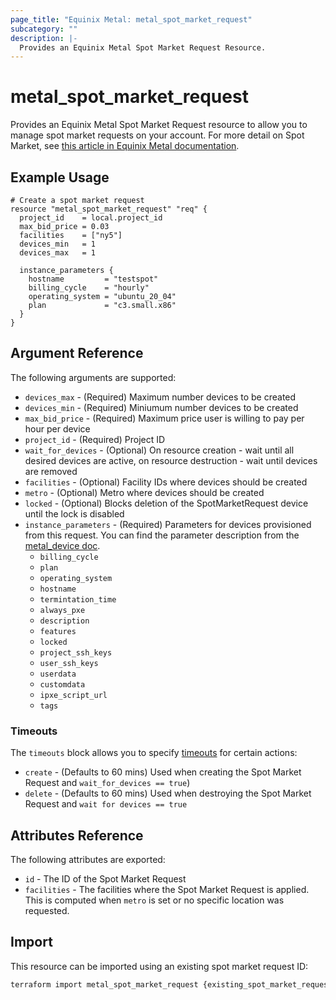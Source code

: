 ```yaml
---
page_title: "Equinix Metal: metal_spot_market_request"
subcategory: ""
description: |-
  Provides an Equinix Metal Spot Market Request Resource.
---
```


# metal\_spot\_market\_request

Provides an Equinix Metal Spot Market Request resource to allow you to
manage spot market requests on your account. For more detail on Spot Market, see [this article in Equinix Metal documentation](https://metal.equinix.com/developers/docs/deploy/spot-market/).

## Example Usage

```hcl
# Create a spot market request
resource "metal_spot_market_request" "req" {
  project_id    = local.project_id
  max_bid_price = 0.03
  facilities    = ["ny5"]
  devices_min   = 1
  devices_max   = 1

  instance_parameters {
    hostname         = "testspot"
    billing_cycle    = "hourly"
    operating_system = "ubuntu_20_04"
    plan             = "c3.small.x86"
  }
}
```

## Argument Reference

The following arguments are supported:

* `devices_max` - (Required) Maximum number devices to be created
* `devices_min` - (Required) Miniumum number devices to be created
* `max_bid_price` - (Required) Maximum price user is willing to pay per hour per device
* `project_id` - (Required) Project ID
* `wait_for_devices` - (Optional) On resource creation - wait until all desired devices are active, on resource destruction - wait until devices are removed
* `facilities` - (Optional) Facility IDs where devices should be created
* `metro` - (Optional) Metro where devices should be created
* `locked` - (Optional) Blocks deletion of the SpotMarketRequest device until the lock is disabled
* `instance_parameters` - (Required) Parameters for devices provisioned from this request. You can find the parameter description from the [metal_device doc](device.md).
  * `billing_cycle`
  * `plan`
  * `operating_system`
  * `hostname`
  * `termintation_time`
  * `always_pxe`
  * `description`
  * `features`
  * `locked`
  * `project_ssh_keys`
  * `user_ssh_keys`
  * `userdata`
  * `customdata`
  * `ipxe_script_url`
  * `tags`

### Timeouts

The `timeouts` block allows you to specify [timeouts](https://www.terraform.io/configuration/resources#operation-timeouts) for certain actions:

* `create` - (Defaults to 60 mins) Used when creating the Spot Market Request and `wait_for_devices == true`)
* `delete` - (Defaults to 60 mins) Used when destroying the Spot Market Request and `wait for devices == true`

## Attributes Reference

The following attributes are exported:

* `id` - The ID of the Spot Market Request
* `facilities` - The facilities where the Spot Market Request is applied. This is computed when `metro` is set or no specific location was requested.

## Import

This resource can be imported using an existing spot market request ID:

```sh
terraform import metal_spot_market_request {existing_spot_market_request_id}
```
